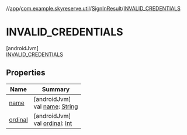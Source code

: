 //[app](../../../../index.md)/[com.example.skyreserve.util](../../index.md)/[SignInResult](../index.md)/[INVALID_CREDENTIALS](index.md)

# INVALID_CREDENTIALS

[androidJvm]\
[INVALID_CREDENTIALS](index.md)

## Properties

| Name | Summary |
|---|---|
| [name](../../-sign-up-result/-u-n-k-n-o-w-n_-e-r-r-o-r/index.md#-372974862%2FProperties%2F510797961) | [androidJvm]<br>val [name](../../-sign-up-result/-u-n-k-n-o-w-n_-e-r-r-o-r/index.md#-372974862%2FProperties%2F510797961): [String](https://kotlinlang.org/api/latest/jvm/stdlib/kotlin/-string/index.html) |
| [ordinal](../../-sign-up-result/-u-n-k-n-o-w-n_-e-r-r-o-r/index.md#-739389684%2FProperties%2F510797961) | [androidJvm]<br>val [ordinal](../../-sign-up-result/-u-n-k-n-o-w-n_-e-r-r-o-r/index.md#-739389684%2FProperties%2F510797961): [Int](https://kotlinlang.org/api/latest/jvm/stdlib/kotlin/-int/index.html) |
